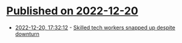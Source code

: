 # [Published on 2022-12-20](index.md)

* [2022-12-20, 17:32:12](https://news.ycombinator.com/item?id=34069177) - [Skilled tech workers snapped up despite downturn](https://www.bbc.com/news/business-63871090)
